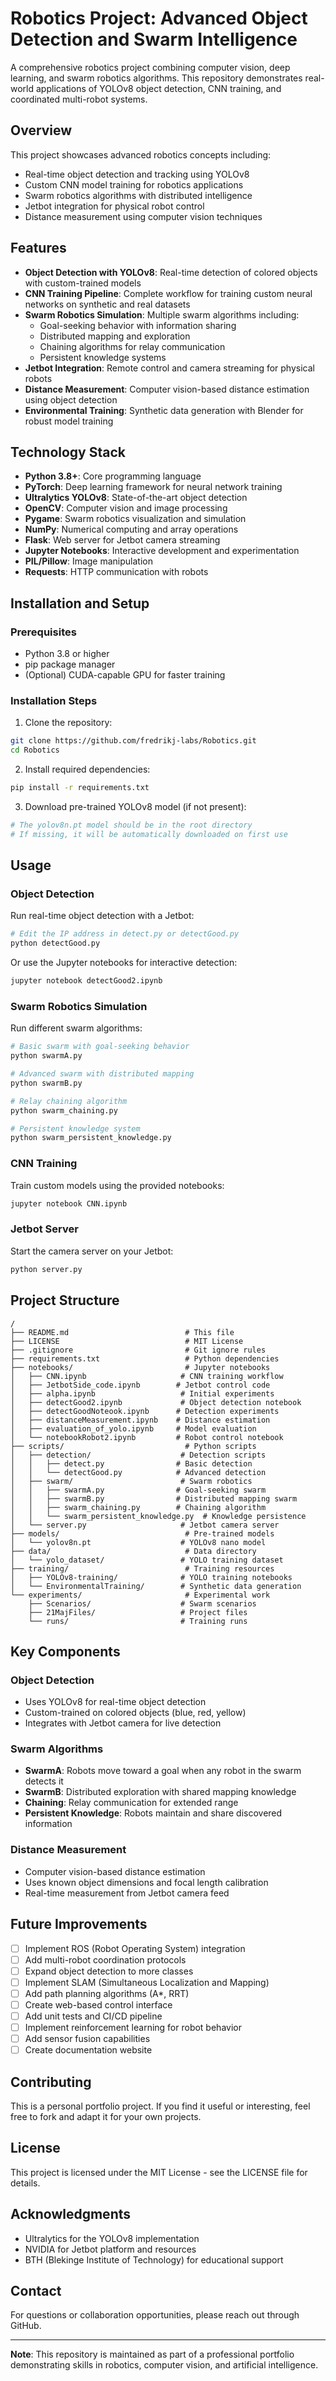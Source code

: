 # Robotics Project: Advanced Object Detection and Swarm Intelligence

A comprehensive robotics project combining computer vision, deep learning, and swarm robotics algorithms. This repository demonstrates real-world applications of YOLOv8 object detection, CNN training, and coordinated multi-robot systems.

## Overview

This project showcases advanced robotics concepts including:
- Real-time object detection and tracking using YOLOv8
- Custom CNN model training for robotics applications
- Swarm robotics algorithms with distributed intelligence
- Jetbot integration for physical robot control
- Distance measurement using computer vision techniques

## Features

- **Object Detection with YOLOv8**: Real-time detection of colored objects with custom-trained models
- **CNN Training Pipeline**: Complete workflow for training custom neural networks on synthetic and real datasets
- **Swarm Robotics Simulation**: Multiple swarm algorithms including:
  - Goal-seeking behavior with information sharing
  - Distributed mapping and exploration
  - Chaining algorithms for relay communication
  - Persistent knowledge systems
- **Jetbot Integration**: Remote control and camera streaming for physical robots
- **Distance Measurement**: Computer vision-based distance estimation using object detection
- **Environmental Training**: Synthetic data generation with Blender for robust model training

## Technology Stack

- **Python 3.8+**: Core programming language
- **PyTorch**: Deep learning framework for neural network training
- **Ultralytics YOLOv8**: State-of-the-art object detection
- **OpenCV**: Computer vision and image processing
- **Pygame**: Swarm robotics visualization and simulation
- **NumPy**: Numerical computing and array operations
- **Flask**: Web server for Jetbot camera streaming
- **Jupyter Notebooks**: Interactive development and experimentation
- **PIL/Pillow**: Image manipulation
- **Requests**: HTTP communication with robots

## Installation and Setup

### Prerequisites

- Python 3.8 or higher
- pip package manager
- (Optional) CUDA-capable GPU for faster training

### Installation Steps

1. Clone the repository:
```bash
git clone https://github.com/fredrikj-labs/Robotics.git
cd Robotics
```

2. Install required dependencies:
```bash
pip install -r requirements.txt
```

3. Download pre-trained YOLOv8 model (if not present):
```bash
# The yolov8n.pt model should be in the root directory
# If missing, it will be automatically downloaded on first use
```

## Usage

### Object Detection

Run real-time object detection with a Jetbot:

```python
# Edit the IP address in detect.py or detectGood.py
python detectGood.py
```

Or use the Jupyter notebooks for interactive detection:
```bash
jupyter notebook detectGood2.ipynb
```

### Swarm Robotics Simulation

Run different swarm algorithms:

```bash
# Basic swarm with goal-seeking behavior
python swarmA.py

# Advanced swarm with distributed mapping
python swarmB.py

# Relay chaining algorithm
python swarm_chaining.py

# Persistent knowledge system
python swarm_persistent_knowledge.py
```

### CNN Training

Train custom models using the provided notebooks:

```bash
jupyter notebook CNN.ipynb
```

### Jetbot Server

Start the camera server on your Jetbot:

```bash
python server.py
```

## Project Structure

```
/
├── README.md                          # This file
├── LICENSE                            # MIT License
├── .gitignore                         # Git ignore rules
├── requirements.txt                   # Python dependencies
├── notebooks/                         # Jupyter notebooks
│   ├── CNN.ipynb                     # CNN training workflow
│   ├── JetbotSide_code.ipynb        # Jetbot control code
│   ├── alpha.ipynb                   # Initial experiments
│   ├── detectGood2.ipynb             # Object detection notebook
│   ├── detectGoodNoteook.ipynb      # Detection experiments
│   ├── distanceMeasurement.ipynb    # Distance estimation
│   ├── evaluation_of_yolo.ipynb     # Model evaluation
│   └── notebookRobot2.ipynb         # Robot control notebook
├── scripts/                           # Python scripts
│   ├── detection/                    # Detection scripts
│   │   ├── detect.py                # Basic detection
│   │   └── detectGood.py            # Advanced detection
│   ├── swarm/                        # Swarm robotics
│   │   ├── swarmA.py                # Goal-seeking swarm
│   │   ├── swarmB.py                # Distributed mapping swarm
│   │   ├── swarm_chaining.py        # Chaining algorithm
│   │   └── swarm_persistent_knowledge.py  # Knowledge persistence
│   └── server.py                     # Jetbot camera server
├── models/                            # Pre-trained models
│   └── yolov8n.pt                    # YOLOv8 nano model
├── data/                              # Data directory
│   └── yolo_dataset/                 # YOLO training dataset
├── training/                          # Training resources
│   ├── YOLOv8-training/              # YOLO training notebooks
│   └── EnvironmentalTraining/        # Synthetic data generation
└── experiments/                       # Experimental work
    ├── Scenarios/                    # Swarm scenarios
    ├── 21MajFiles/                   # Project files
    └── runs/                         # Training runs
```

## Key Components

### Object Detection
- Uses YOLOv8 for real-time object detection
- Custom-trained on colored objects (blue, red, yellow)
- Integrates with Jetbot camera for live detection

### Swarm Algorithms
- **SwarmA**: Robots move toward a goal when any robot in the swarm detects it
- **SwarmB**: Distributed exploration with shared mapping knowledge
- **Chaining**: Relay communication for extended range
- **Persistent Knowledge**: Robots maintain and share discovered information

### Distance Measurement
- Computer vision-based distance estimation
- Uses known object dimensions and focal length calibration
- Real-time measurement from Jetbot camera feed

## Future Improvements

- [ ] Implement ROS (Robot Operating System) integration
- [ ] Add multi-robot coordination protocols
- [ ] Expand object detection to more classes
- [ ] Implement SLAM (Simultaneous Localization and Mapping)
- [ ] Add path planning algorithms (A*, RRT)
- [ ] Create web-based control interface
- [ ] Add unit tests and CI/CD pipeline
- [ ] Implement reinforcement learning for robot behavior
- [ ] Add sensor fusion capabilities
- [ ] Create documentation website

## Contributing

This is a personal portfolio project. If you find it useful or interesting, feel free to fork and adapt it for your own projects.

## License

This project is licensed under the MIT License - see the LICENSE file for details.

## Acknowledgments

- Ultralytics for the YOLOv8 implementation
- NVIDIA for Jetbot platform and resources
- BTH (Blekinge Institute of Technology) for educational support

## Contact

For questions or collaboration opportunities, please reach out through GitHub.

---

**Note**: This repository is maintained as part of a professional portfolio demonstrating skills in robotics, computer vision, and artificial intelligence.
